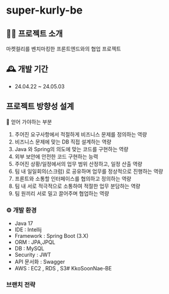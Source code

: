 # super-kurly-be

## 👨‍💻 프로젝트 소개
마켓컬리를 벤치마킹한 프론트엔드와의 협업 프로젝트

## 🕰️ 개발 기간
+ 24.04.22 ~ 24.05.03

## 프로젝트 방향성 설계
📃 얻어 가야하는 부분
1. 주어진 요구사항에서 적절하게 비즈니스 문제를  정의하는 역량
2. 비즈니스 문제에 맞는 DB 직접 설계하는 역량
3. Java 와 Spring의 의도에 맞는 코드를 구현하는 역량
4. 외부 보안에 안전한 코드 구현하는 능력
5. 주어진 상황/일정에서의 업무 범위 산정하고, 일정 산출 역량
6. 팀 내 일일회의(스크럼) 로 공유하며 업무를 정상적으로 진행하는 역량
7. 프론트와 소통할 인터페이스를 협의하고 정의하는 역량
8. 팀 내 서로 적극적으로 소통하여 적절한 업무 분담하는 역량
9. 팀 원끼리 서로 밀고 끌어주며  협업하는 역량

### ⚙️ 개발 환경
+ Java 17
+ IDE : Intellij
+ Framework : Spring Boot (3.X)
+ ORM : JPA,JPQL
+ DB : MySQL
+ Security : JWT
+ API 문서화 : Swagger
+ AWS : EC2 , RDS , S3# KkoSoonNae-BE

### 브랜치 전략


